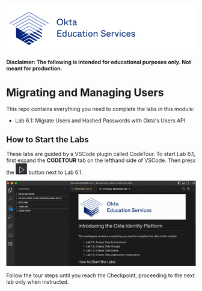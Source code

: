 [![Okta Training](./.tour-resources/oktaeduservices.png "Okta Education Services")](https://www.okta.com/services/training/)

#### Disclaimer: The following is intended for educational purposes only. Not meant for production.

# Migrating and Managing Users

This repo contains everything you need to complete the labs in this module:

- Lab 6.1: Migrate Users and Hashed Passwords with Okta's Users API

## How to Start the Labs


These labs are guided by a VSCode plugin called CodeTour. To start Lab 6.1, first expand the **CODETOUR** tab on the lefthand side of VSCode. Then press the ![Start Tour](./.tour-resources/play.png) button next to Lab 6.1.

![Start Code Tour](./.tour-resources/start-tour.gif)

Follow the tour steps until you reach the Checkpoint, proceeding to the next lab only when instructed.
